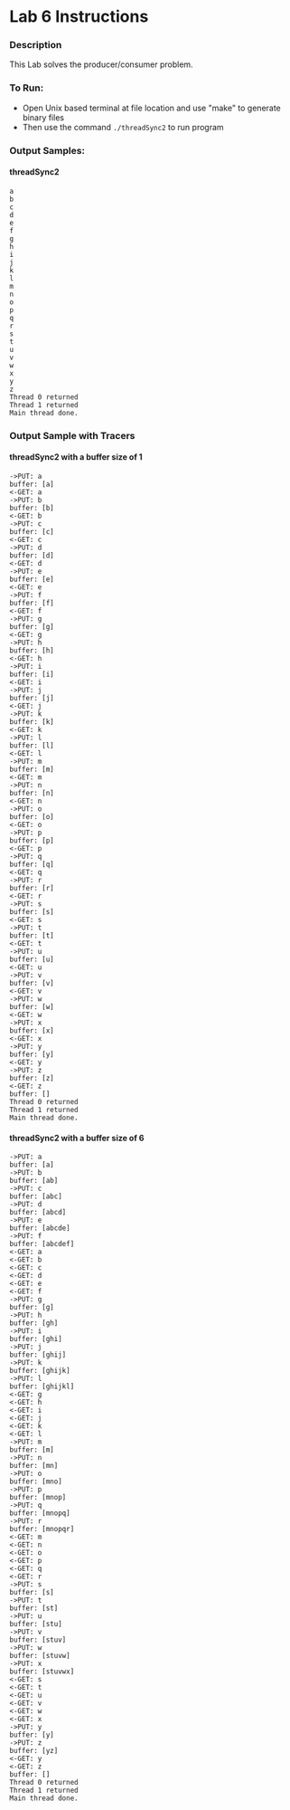 # Lab 6 Instructions

### Description
This Lab solves the producer/consumer problem.

### To Run:
* Open Unix based terminal at file location and use "make" to generate binary files
* Then use the command `./threadSync2` to run program

### Output Samples:
#### threadSync2 
```
a
b
c
d
e
f
g
h
i
j
k
l
m
n
o
p
q
r
s
t
u
v
w
x
y
z
Thread 0 returned
Thread 1 returned
Main thread done.
```

### Output Sample with Tracers
#### threadSync2 with a buffer size of 1
```
->PUT: a   
buffer: [a]
<-GET: a   
->PUT: b   
buffer: [b]
<-GET: b   
->PUT: c   
buffer: [c]
<-GET: c   
->PUT: d   
buffer: [d]
<-GET: d   
->PUT: e   
buffer: [e]
<-GET: e   
->PUT: f   
buffer: [f]
<-GET: f   
->PUT: g
buffer: [g]
<-GET: g
->PUT: h
buffer: [h]
<-GET: h
->PUT: i
buffer: [i]
<-GET: i
->PUT: j
buffer: [j]
<-GET: j
->PUT: k
buffer: [k]
<-GET: k
->PUT: l
buffer: [l]
<-GET: l
->PUT: m
buffer: [m]
<-GET: m
->PUT: n
buffer: [n]
<-GET: n
->PUT: o
buffer: [o]
<-GET: o
->PUT: p
buffer: [p]
<-GET: p
->PUT: q
buffer: [q]
<-GET: q
->PUT: r
buffer: [r]
<-GET: r
->PUT: s
buffer: [s]
<-GET: s
->PUT: t
buffer: [t]
<-GET: t
->PUT: u
buffer: [u]
<-GET: u
->PUT: v
buffer: [v]
<-GET: v
->PUT: w
buffer: [w]
<-GET: w
->PUT: x
buffer: [x]
<-GET: x
->PUT: y
buffer: [y]
<-GET: y
->PUT: z
buffer: [z]
<-GET: z
buffer: []
Thread 0 returned
Thread 1 returned
Main thread done.
```
#### threadSync2 with a buffer size of 6
```
->PUT: a        
buffer: [a]     
->PUT: b        
buffer: [ab]    
->PUT: c        
buffer: [abc]   
->PUT: d        
buffer: [abcd]  
->PUT: e        
buffer: [abcde] 
->PUT: f        
buffer: [abcdef]
<-GET: a        
<-GET: b        
<-GET: c        
<-GET: d        
<-GET: e        
<-GET: f        
->PUT: g        
buffer: [g]     
->PUT: h        
buffer: [gh]    
->PUT: i        
buffer: [ghi]   
->PUT: j
buffer: [ghij]
->PUT: k
buffer: [ghijk]
->PUT: l
buffer: [ghijkl]
<-GET: g
<-GET: h
<-GET: i
<-GET: j
<-GET: k
<-GET: l
->PUT: m
buffer: [m]
->PUT: n
buffer: [mn]
->PUT: o
buffer: [mno]
->PUT: p
buffer: [mnop]
->PUT: q
buffer: [mnopq]
->PUT: r
buffer: [mnopqr]
<-GET: m
<-GET: n
<-GET: o
<-GET: p
<-GET: q
<-GET: r
->PUT: s
buffer: [s]
->PUT: t
buffer: [st]
->PUT: u
buffer: [stu]
->PUT: v
buffer: [stuv]
->PUT: w
buffer: [stuvw]
->PUT: x
buffer: [stuvwx]
<-GET: s
<-GET: t
<-GET: u
<-GET: v
<-GET: w
<-GET: x
->PUT: y
buffer: [y]
->PUT: z
buffer: [yz]
<-GET: y
<-GET: z
buffer: []
Thread 0 returned
Thread 1 returned
Main thread done.
```